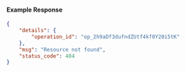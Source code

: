 <!-- Code generated for API Clients. DO NOT EDIT. -->

#### Example Response

```json
{
	"details": {
		"operation_id": "op_2h9aDf3dufndZUtf4kf0Y20i5tK"
	},
	"msg": "Resource not found",
	"status_code": 404
}
```

